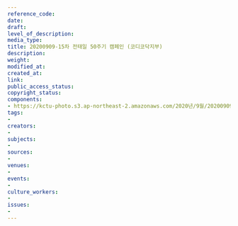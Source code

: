 ```yaml
---
reference_code: 
date: 
draft: 
level_of_description: 
media_type: 
title: 20200909-15차 전태일 50주기 캠페인 (코디코닥지부)
description: 
weight: 
modified_at: 
created_at: 
link: 
public_access_status: 
copyright_status: 
components:
- https://kctu-photo.s3.ap-northeast-2.amazonaws.com/2020년/9월/20200909-15차+전태일+50주기+캠페인+(코디코닥지부)/_W1D7751.jpg
tags:
- 
creators:
- 
subjects:
- 
sources:
- 
venues:
- 
events:
- 
culture_workers:
- 
issues:
- 
---
```

